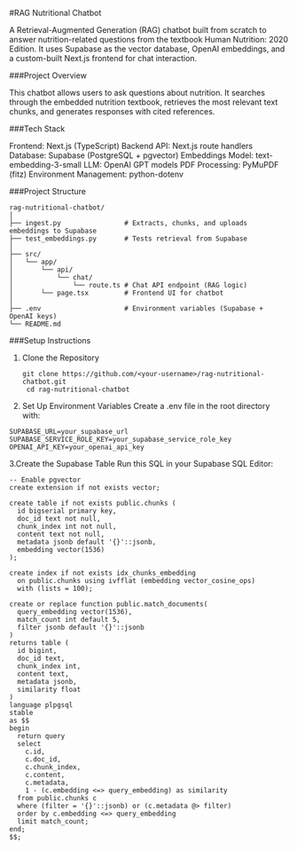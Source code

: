 #RAG Nutritional Chatbot

A Retrieval-Augmented Generation (RAG) chatbot built from scratch to answer nutrition-related questions from the textbook Human Nutrition: 2020 Edition.
It uses Supabase as the vector database, OpenAI embeddings, and a custom-built Next.js frontend for chat interaction.

###Project Overview

This chatbot allows users to ask questions about nutrition.
It searches through the embedded nutrition textbook, retrieves the most relevant text chunks, and generates responses with cited references.

###Tech Stack

Frontend: Next.js (TypeScript)
Backend API: Next.js route handlers
Database: Supabase (PostgreSQL + pgvector)
Embeddings Model: text-embedding-3-small
LLM: OpenAI GPT models
PDF Processing: PyMuPDF (fitz)
Environment Management: python-dotenv

###Project Structure
```
rag-nutritional-chatbot/
│
├── ingest.py                # Extracts, chunks, and uploads embeddings to Supabase
├── test_embeddings.py       # Tests retrieval from Supabase
│
├── src/
│   └── app/
│       └── api/
│           └── chat/
│               └── route.ts # Chat API endpoint (RAG logic)
│       └── page.tsx         # Frontend UI for chatbot
│
├── .env                     # Environment variables (Supabase + OpenAI keys)
└── README.md
```

###Setup Instructions
1. Clone the Repository
   ```
   git clone https://github.com/<your-username>/rag-nutritional-chatbot.git
    cd rag-nutritional-chatbot
   ```

2. Set Up Environment Variables
   Create a .env file in the root directory with:
  ```
  SUPABASE_URL=your_supabase_url
  SUPABASE_SERVICE_ROLE_KEY=your_supabase_service_role_key
  OPENAI_API_KEY=your_openai_api_key
```
3.Create the Supabase Table
Run this SQL in your Supabase SQL Editor:
```
-- Enable pgvector
create extension if not exists vector;

create table if not exists public.chunks (
  id bigserial primary key,
  doc_id text not null,
  chunk_index int not null,
  content text not null,
  metadata jsonb default '{}'::jsonb,
  embedding vector(1536)
);

create index if not exists idx_chunks_embedding
  on public.chunks using ivfflat (embedding vector_cosine_ops)
  with (lists = 100);

create or replace function public.match_documents(
  query_embedding vector(1536),
  match_count int default 5,
  filter jsonb default '{}'::jsonb
)
returns table (
  id bigint,
  doc_id text,
  chunk_index int,
  content text,
  metadata jsonb,
  similarity float
)
language plpgsql
stable
as $$
begin
  return query
  select
    c.id,
    c.doc_id,
    c.chunk_index,
    c.content,
    c.metadata,
    1 - (c.embedding <=> query_embedding) as similarity
  from public.chunks c
  where (filter = '{}'::jsonb) or (c.metadata @> filter)
  order by c.embedding <=> query_embedding
  limit match_count;
end;
$$;
```

